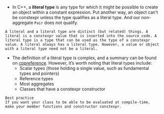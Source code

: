 - In C++, a **literal type** is any type for which it might be possible to create an object within a constant expression. Put another way, an object can’t be constexpr unless the type qualifies as a literal type. And our non-aggregate `Pair` does not qualify.

```ad-note
A literal and a literal type are distinct (but related) things. A literal is a constexpr value that is inserted into the source code. A literal type is a type that can be used as the type of a constexpr value. A literal always has a literal type. However, a value or object with a literal type need not be a literal.
```

- The definition of a literal type is complex, and a summary can be found on [cppreference](https://en.cppreference.com/w/cpp/named_req/LiteralType). However, it’s worth noting that literal types include:
	- Scalar types (those holding a single value, such as fundamental types and pointers)
	- Reference types
	- Most aggregates
	- Classes that have a constexpr constructor

```ad-tip
Best practice
If you want your class to be able to be evaluated at compile-time, make your member functions and constructor constexpr.
```
